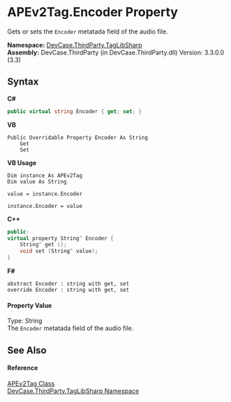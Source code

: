 # APEv2Tag.Encoder Property 
 

Gets or sets the `Encoder` metatada field of the audio file.

**Namespace:**&nbsp;<a href="N_DevCase_ThirdParty_TagLibSharp">DevCase.ThirdParty.TagLibSharp</a><br />**Assembly:**&nbsp;DevCase.ThirdParty (in DevCase.ThirdParty.dll) Version: 3.3.0.0 (3.3)

## Syntax

**C#**<br />
``` C#
public virtual string Encoder { get; set; }
```

**VB**<br />
``` VB
Public Overridable Property Encoder As String
	Get
	Set
```

**VB Usage**<br />
``` VB Usage
Dim instance As APEv2Tag
Dim value As String

value = instance.Encoder

instance.Encoder = value
```

**C++**<br />
``` C++
public:
virtual property String^ Encoder {
	String^ get ();
	void set (String^ value);
}
```

**F#**<br />
``` F#
abstract Encoder : string with get, set
override Encoder : string with get, set
```


#### Property Value
Type: String<br />The `Encoder` metatada field of the audio file.

## See Also


#### Reference
<a href="T_DevCase_ThirdParty_TagLibSharp_APEv2Tag">APEv2Tag Class</a><br /><a href="N_DevCase_ThirdParty_TagLibSharp">DevCase.ThirdParty.TagLibSharp Namespace</a><br />